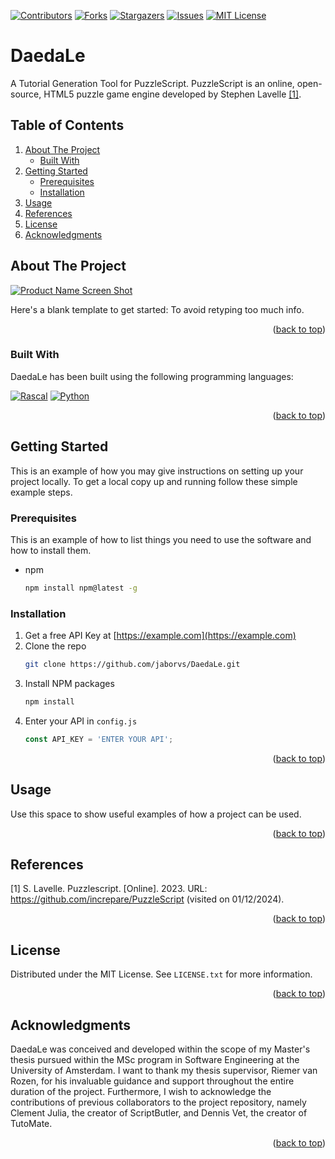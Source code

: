 <a name="readme-top"></a>

<!-- PROJECT SHIELDS -->
[![Contributors][contributors-shield]][contributors-url]
[![Forks][forks-shield]][forks-url]
[![Stargazers][stars-shield]][stars-url]
[![Issues][issues-shield]][issues-url]
[![MIT License][license-shield]][license-url]


<!-- PROJECT DESCRIPTION -->
# DaedaLe
A Tutorial Generation Tool for PuzzleScript. PuzzleScript is an online, open-source, HTML5 puzzle game engine developed by Stephen Lavelle [[1]](#1).

<!-- TABLE OF CONTENTS -->
## Table of Contents
<ol>
    <li>
        <a href="#about-the-project">About The Project</a>
        <ul>
            <li><a href="#built-with">Built With</a></li>
        </ul>
    </li>
    <li>
        <a href="#getting-started">Getting Started</a>
        <ul>
            <li><a href="#prerequisites">Prerequisites</a></li>
            <li><a href="#installation">Installation</a></li>
        </ul>
    </li>
    <li><a href="#usage">Usage</a></li>
    <li><a href="#references">References</a></li>
    <li><a href="#license">License</a></li>
    <li><a href="#acknowledgments">Acknowledgments</a></li>
</ol>

<!-- ABOUT THE PROJECT -->
## About The Project
[![Product Name Screen Shot][product-screenshot]](https://example.com)

Here's a blank template to get started: To avoid retyping too much info. 

<p align="right">(<a href="#readme-top">back to top</a>)</p>

### Built With

DaedaLe has been built using the following programming languages:

[![Rascal][Rascal.org]][Rascal-url]
[![Python][Python.org]][Python-url]

<p align="right">(<a href="#readme-top">back to top</a>)</p>

<!-- GETTING STARTED -->
## Getting Started
This is an example of how you may give instructions on setting up your project locally.
To get a local copy up and running follow these simple example steps.

### Prerequisites
This is an example of how to list things you need to use the software and how to install them.
* npm
  ```sh
  npm install npm@latest -g
  ```

### Installation
1. Get a free API Key at [https://example.com](https://example.com)
2. Clone the repo
   ```sh
   git clone https://github.com/jaborvs/DaedaLe.git
   ```
3. Install NPM packages
   ```sh
   npm install
   ```
4. Enter your API in `config.js`
   ```js
   const API_KEY = 'ENTER YOUR API';
   ```

<p align="right">(<a href="#readme-top">back to top</a>)</p>

<!-- USAGE EXAMPLES -->
## Usage
Use this space to show useful examples of how a project can be used. 

<p align="right">(<a href="#readme-top">back to top</a>)</p>

<!-- REFERENCES -->
## References
<a id="1">[1]</a> 
S. Lavelle. Puzzlescript. [Online]. 2023. URL: https://github.com/increpare/PuzzleScript (visited on 01/12/2024).

<p align="right">(<a href="#readme-top">back to top</a>)</p>

<!-- LICENSE -->
## License
Distributed under the MIT License. See `LICENSE.txt` for more information.

<p align="right">(<a href="#readme-top">back to top</a>)</p>

<!-- ACKNOWLEDGMENTS -->
## Acknowledgments
DaedaLe was conceived and developed within the scope of my Master's thesis pursued within the 
MSc program in Software Engineering at the University of Amsterdam. 
I want to thank my thesis supervisor, Riemer van Rozen, for 
his invaluable guidance and support throughout the entire duration of the project. 
Furthermore, I wish to acknowledge the contributions of previous collaborators to the 
project repository, namely Clement Julia, the creator of ScriptButler, and Dennis Vet, 
the creator of TutoMate.

<p align="right">(<a href="#readme-top">back to top</a>)</p>

<!-- MARKDOWN LINKS & IMAGES -->
<!-- https://www.markdownguide.org/basic-syntax/#reference-style-links -->
[contributors-shield]: https://img.shields.io/github/contributors/jaborvs/DaedaLe.svg?style=for-the-badge
[contributors-url]: https://github.com/jaborvs/DaedaLe/graphs/contributors
[forks-shield]: https://img.shields.io/github/forks/jaborvs/DaedaLe.svg?style=for-the-badge
[forks-url]: https://github.com/jaborvs/DaedaLe/network/members
[stars-shield]: https://img.shields.io/github/stars/jaborvs/DaedaLe.svg?style=for-the-badge
[stars-url]: https://github.com/jaborvs/DaedaLe/stargazers
[issues-shield]: https://img.shields.io/github/issues/jaborvs/DaedaLe.svg?style=for-the-badge
[issues-url]: https://github.com/jaborvs/DaedaLe/issues
[license-shield]: https://img.shields.io/github/license/jaborvs/DaedaLe.svg?style=for-the-badge
[license-url]: https://github.com/jaborvs/DaedaLe/blob/master/LICENSE.txt
[linkedin-shield]: https://img.shields.io/badge/-LinkedIn-black.svg?style=for-the-badge&logo=linkedin&colorB=555
[linkedin-url]: https://linkedin.com/in/linkedin_username
[product-screenshot]: images/screenshot.png
[Next.js]: https://img.shields.io/badge/next.js-000000?style=for-the-badge&logo=nextdotjs&logoColor=white
[Next-url]: https://nextjs.org/
[React.js]: https://img.shields.io/badge/React-20232A?style=for-the-badge&logo=react&logoColor=61DAFB
[React-url]: https://reactjs.org/
[Vue.js]: https://img.shields.io/badge/Vue.js-35495E?style=for-the-badge&logo=vuedotjs&logoColor=4FC08D
[Vue-url]: https://vuejs.org/
[Angular.io]: https://img.shields.io/badge/Angular-DD0031?style=for-the-badge&logo=angular&logoColor=white
[Angular-url]: https://angular.io/
[Svelte.dev]: https://img.shields.io/badge/Svelte-4A4A55?style=for-the-badge&logo=svelte&logoColor=FF3E00
[Svelte-url]: https://svelte.dev/
[Laravel.com]: https://img.shields.io/badge/Laravel-FF2D20?style=for-the-badge&logo=laravel&logoColor=white
[Laravel-url]: https://laravel.com
[Bootstrap.com]: https://img.shields.io/badge/Bootstrap-563D7C?style=for-the-badge&logo=bootstrap&logoColor=white
[Bootstrap-url]: https://getbootstrap.com
[JQuery.com]: https://img.shields.io/badge/jQuery-0769AD?style=for-the-badge&logo=jquery&logoColor=white
[JQuery-url]: https://jquery.com 
[Python.org]: https://img.shields.io/badge/python-3670A0?style=for-the-badge&logo=python&logoColor=ffdd54
[Python-url]: https://www.python.org/
[Rascal.org]: https://img.shields.io/badge/Rascal-85A1AE?style=for-the-badge&logo=Rascal&logoColor=85A1AE
[Rascal-url]: https://www.rascal-mpl.org/